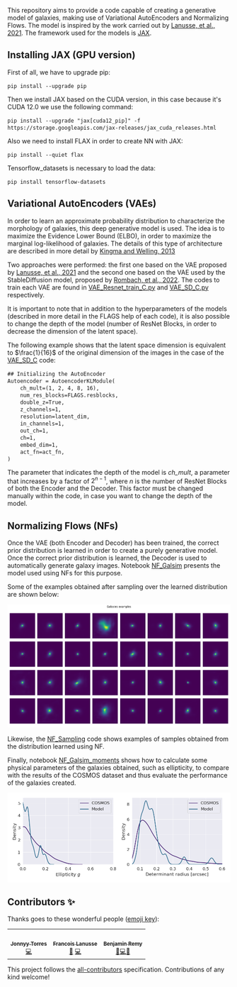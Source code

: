 This repository aims to provide a code capable of creating a generative model of galaxies, making use of Variational AutoEncoders and Normalizing Flows. The model is inspired by the work carried out by [Lanusse, et al., 2021](https://arxiv.org/abs/2008.03833). The framework used for the models is [JAX](https://jax.readthedocs.io/en/latest/). 

## Installing JAX (GPU version)

First of all, we have to upgrade pip:
```
pip install --upgrade pip
```

Then we install JAX based on the CUDA version, in this case because it's CUDA 12.0 we use the following command: 
```
pip install --upgrade "jax[cuda12_pip]" -f https://storage.googleapis.com/jax-releases/jax_cuda_releases.html
```

Also we need to install FLAX in order to create NN with JAX:
```
pip install --quiet flax
```

Tensorflow_datasets is necessary to load the data:
```
pip install tensorflow-datasets
```

## Variational AutoEncoders (VAEs)

In order to learn an approximate probability distribution to characterize the morphology of galaxies, this deep generative model is used. The idea is to maximize the Evidence Lower Bound (ELBO), in order to maximize the marginal log-likelihood of galaxies. The details of this type of architecture are described in more detail by [Kingma and Welling, 2013](https://arxiv.org/abs/1312.6114)

Two approaches were performed: the first one based on the VAE proposed by [Lanusse, et al., 2021](https://arxiv.org/abs/2008.03833) and the second one based on the VAE used by the StableDiffusion model, proposed by [Rombach, et al., 2022](https://arxiv.org/abs/2112.10752). The codes to train each VAE are found in [VAE_Resnet_train_C.py](VAE_Resnet_train_C.py) and [VAE_SD_C.py](VAE_SD_C.py) respectively. 

It is important to note that in addition to the hyperparameters of the models (described in more detail in the FLAGS help of each code), it is also possible to change the depth of the model (number of ResNet Blocks, in order to decrease the dimension of the latent space). 

The following example shows that the latent space dimension is equivalent to $\frac{1}{16}$ of the original dimension of the images in the case of the [VAE_SD_C](https://github.com/JonnyyTorres/Galsim_JAX/blob/037a698e68a7a76c98e73b98aa121864ff49f734/VAE_SD_C.py#L140-L151) code:

```
## Initializing the AutoEncoder
Autoencoder = AutoencoderKLModule(
    ch_mult=(1, 2, 4, 8, 16),
    num_res_blocks=FLAGS.resblocks,
    double_z=True,
    z_channels=1,
    resolution=latent_dim,
    in_channels=1,
    out_ch=1,
    ch=1,
    embed_dim=1,
    act_fn=act_fn,
)
```

The parameter that indicates the depth of the model is _ch_mult_, a parameter that increases by a factor of $2^{n-1}$, where $n$ is the number of ResNet Blocks of both the Encoder and the Decoder. This factor must be changed manually within the code, in case you want to change the depth of the model. 

## Normalizing Flows (NFs)

Once the VAE (both Encoder and Decoder) has been trained, the correct prior distribution is learned in order to create a purely generative model. Once the correct prior distribution is learned, the Decoder is used to automatically generate galaxy images. Notebook [NF_Galsim](notebooks/NF_Galsim.ipynb) presents the model used using NFs for this purpose. 

Some of the examples obtained after sampling over the learned distribution are shown below:

![NF_reconstructed_galaxies](examples_img/NF_reconstructed_galaxies.png)

Likewise, the [NF_Sampling](NF_Sampling.py) code shows examples of samples obtained from the distribution learned using NF.

Finally, notebook [NF_Galsim_moments](notebooks/NF_Galsim_moments.ipynb) shows how to calculate some physical parameters of the galaxies obtained, such as ellipticity, to compare with the results of the COSMOS dataset and thus evaluate the performance of the galaxies created.

![Model_moments](examples_img/Model_moments.png)

## Contributors ✨

Thanks goes to these wonderful people ([emoji key](https://allcontributors.org/docs/en/emoji-key)):

<!-- ALL-CONTRIBUTORS-LIST:START - Do not remove or modify this section -->
<!-- prettier-ignore-start -->
<!-- markdownlint-disable -->
<table>
  <tr>
    <td align="center"><a href="https://github.com/JonnyyTorres"><img src="https://avatars.githubusercontent.com/u/92088528?v=4?s=100" width="100px;" alt=""/><br /><sub><b>Jonnyy Torres</b></sub></a><br /><a href="https://github.com/JonnyyTorres/Galsim_JAX/commits?author=JonnyyTorres" title="Code">💻</a></td>
    <td align="center"><a href="http://flanusse.net"><img src="https://avatars0.githubusercontent.com/u/861591?v=4?s=100" width="100px;" alt=""/><br /><sub><b>Francois Lanusse</b></sub></a><br /><a href="#ideas-EiffL" title="Ideas, Planning, & Feedback">🤔</a> <a href="#code-EiffL" title="Code">💻</a></td>
    <td align="center"><a href="https://www.cosmostat.org/people/benjamin-remy"><img src="https://avatars.githubusercontent.com/u/30293694?v=4?s=100" width="100px;" alt=""/><br /><sub><b>Benjamin Remy</b></sub></a><br /><a href="https://github.com/JonnyyTorres/Galsim_JAX/issues/created_by/b-remy" title="Ideas, Planning, & Feedback">🤔</a><a href="https://github.com/JonnyyTorres/Galsim_JAX/commits?author=b-remy" title="Code">💻</a><a href="#bugs-bremy" title="Bug reports">🐛</a></td>
</table>


<!-- markdownlint-restore -->
<!-- prettier-ignore-end -->

<!-- ALL-CONTRIBUTORS-LIST:END -->

This project follows the [all-contributors](https://github.com/all-contributors/all-contributors) specification. Contributions of any kind welcome!